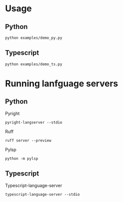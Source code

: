 # Usage

## Python

```
python examples/demo_py.py
```

## Typescript

```
python examples/demo_ts.py
```

# Running lanfguage servers

## Python

Pyright

```
pyright-langserver --stdio
```

Ruff

```
ruff server --preview
```

Pylsp

```
python -m pylsp
```

## Typescript

Typescript-language-server

```
typescript-language-server --stdio
```
